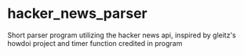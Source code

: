 # hacker_news_parser
Short parser program utilizing the hacker news api, inspired by gleitz's howdoi project and timer function credited in program

